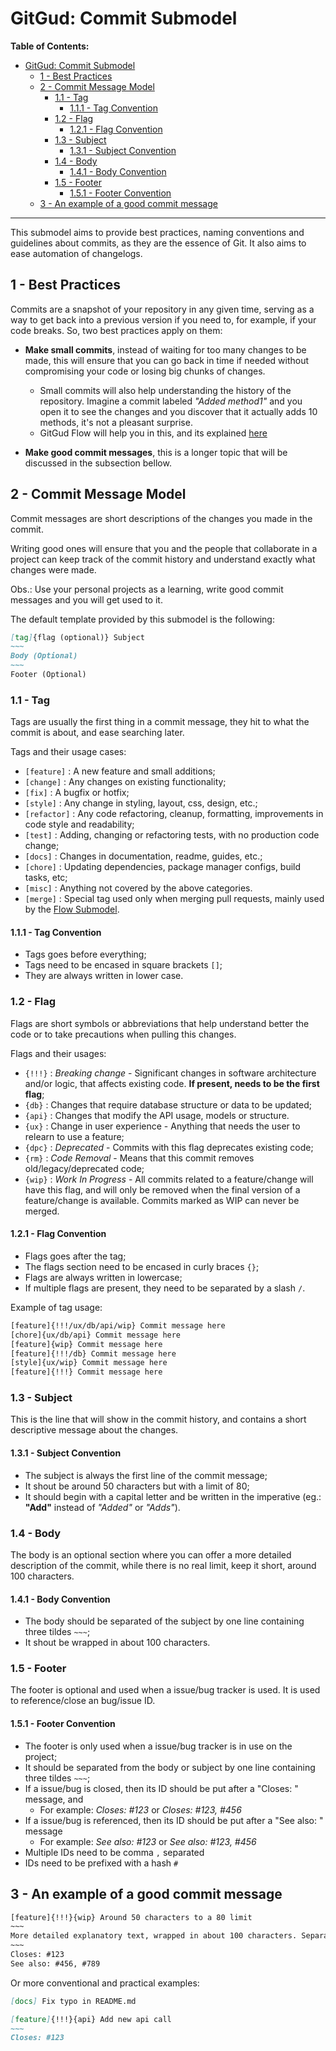 # GitGud: Commit Submodel

**Table of Contents:**

* [GitGud: Commit Submodel](#gitgud-commit-submodel)
	* [1 - Best Practices](#1---best-practices)
	* [2 - Commit Message Model](#2---commit-message-model)
		* [1.1 - Tag](#11---tag)
			* [1.1.1 - Tag Convention](#111---tag-convention)
		* [1.2 - Flag](#12---flag)
			* [1.2.1 - Flag Convention](#121---flag-convention)
		* [1.3 - Subject](#13---subject)
			* [1.3.1 - Subject Convention](#131---subject-convention)
		* [1.4 - Body](#14---body)
			* [1.4.1 - Body Convention](#141---body-convention)
		* [1.5 - Footer](#15---footer)
			* [1.5.1 - Footer Convention](#151---footer-convention)
	* [3 - An example of a good commit message](#3---an-example-of-a-good-commit-message)

---

This submodel aims to provide best practices, naming conventions and guidelines about commits, as they are the essence of Git. It also aims to ease automation of changelogs.

## 1 - Best Practices

Commits are a snapshot of your repository in any given time, serving as a way to get back into a previous version if you need to, for example, if your code breaks. So, two best practices apply on them:

- **Make small commits**, instead of waiting for too many changes to be made, this will ensure that you can go back in time if needed without compromising your code or losing big chunks of changes. 
  - Small commits will also help understanding the history of the repository. Imagine a commit labeled *"Added method1"* and you open it to see the changes and you discover that it actually adds 10 methods, it's not a pleasant surprise.
  - GitGud Flow will help you in this, and its explained [here](../Flow/GitGud_Flow.md)

- **Make good commit messages**, this is a longer topic that will be discussed in the subsection bellow.

## 2 - Commit Message Model

Commit messages are short descriptions of the changes you made in the commit.

Writing good ones will ensure that you and the people that collaborate in a project can keep track of the commit history and understand exactly what changes were made.

Obs.: Use your personal projects as a learning, write good commit messages and you will get used to it.

The default template provided by this submodel is the following:

```Markdown
[tag]{flag (optional)} Subject
~~~
Body (Optional)
~~~
Footer (Optional)
```

### 1.1 - Tag

Tags are usually the first thing in a commit message, they hit to what the commit is about, and ease searching later.

Tags and their usage cases:

- `[feature]` : A new feature and small additions;
- `[change]` : Any changes on existing functionality;
- `[fix]` : A bugfix or hotfix;
- `[style]` : Any change in styling, layout, css, design, etc.;
- `[refactor]` : Any code refactoring, cleanup, formatting, improvements in code style and readability;
- `[test]` : Adding, changing or refactoring tests, with no production code change;
- `[docs]` : Changes in documentation, readme, guides, etc.;
- `[chore]` : Updating dependencies, package manager configs, build tasks, etc;
- `[misc]` : Anything not covered by the above categories.
- `[merge]` : Special tag used only when merging pull requests, mainly used by the [Flow Submodel](../Flow/GitGud_Flow.md).

#### 1.1.1 - Tag Convention

- Tags goes before everything;
- Tags need to be encased in square brackets `[]`;
- They are always written in lower case.

### 1.2 - Flag

Flags are short symbols or abbreviations that help understand better the code or to take precautions when pulling this changes.

Flags and their usages:

- `{!!!}` : *Breaking change* - Significant changes in software architecture and/or logic, that affects existing code. **If present, needs to be the first flag**;
- `{db}` : Changes that require database structure or data to be updated;
- `{api}` : Changes that modify the API usage, models or structure.
- `{ux}` : Change in user experience - Anything that needs the user to relearn to use a feature;
- `{dpc}` : *Deprecated* - Commits with this flag deprecates existing code;
- `{rm}` : *Code Removal* - Means that this commit removes old/legacy/deprecated code;
- `{wip}` : *Work In Progress* - All commits related to a feature/change will have this flag, and will only be removed when the final version of a feature/change is available. Commits marked as WIP can never be merged.

#### 1.2.1 - Flag Convention

- Flags goes after the tag;
- The flags section need to be encased in curly braces `{}`;
- Flags are always written in lowercase;
- If multiple flags are present, they need to be separated by a slash `/`.

Example of tag usage:

```XML
[feature]{!!!/ux/db/api/wip} Commit message here
[chore]{ux/db/api} Commit message here
[feature]{wip} Commit message here
[feature]{!!!/db} Commit message here
[style]{ux/wip} Commit message here
[feature]{!!!} Commit message here
```

### 1.3 - Subject

This is the line that will show in the commit history, and contains a short descriptive message about the changes.

#### 1.3.1 - Subject Convention

- The subject is always the first line of the commit message;
- It shout be around 50 characters but with a limit of 80;
- It should begin with a capital letter and be written in the imperative (eg.: **"Add"** instead of *"Added"* or *"Adds"*).

### 1.4 - Body

The body is an optional section where you can offer a more detailed description of the commit, while there is no real limit, keep it short, around 100 characters.

#### 1.4.1 - Body Convention

- The body should be separated of the subject by one line containing three tildes `~~~`;
- It shout be wrapped in about 100 characters.

### 1.5 - Footer

The footer is optional and used when a issue/bug tracker is used. It is used to reference/close an bug/issue ID.

#### 1.5.1 - Footer Convention

- The footer is only used when a issue/bug tracker is in use on the project;
- It should be separated from the body or subject by one line containing three tildes `~~~`;
- If a issue/bug is closed, then its ID should be put after a "Closes: " message, and
	- For example: *Closes: #123* or *Closes: #123, #456*
- If a issue/bug is referenced, then its ID should be put after a "See also: " message
	- For example: *See also: #123* or *See also: #123, #456*
- Multiple IDs need to be comma `,` separated
- IDs need to be prefixed with a hash `#`

## 3 - An example of a good commit message

```XML
[feature]{!!!}{wip} Around 50 characters to a 80 limit
~~~
More detailed explanatory text, wrapped in about 100 characters. Separated by one line containing three tildes `~~~`
~~~
Closes: #123
See also: #456, #789
```

Or more conventional and practical examples:

```Markdown
[docs] Fix typo in README.md
```

```Markdown
[feature]{!!!}{api} Add new api call
~~~
Closes: #123
```
